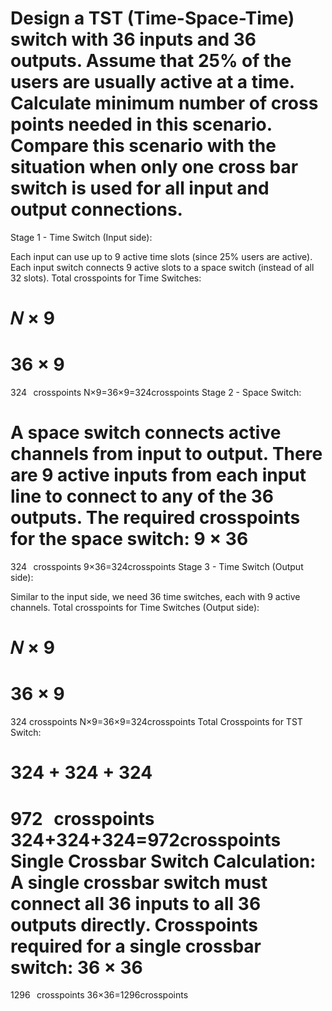 # Design a TST (Time-Space-Time) switch with 36 inputs and 36 outputs. Assume that 25% of the users are usually active at a time. Calculate minimum number of cross points needed in this scenario. Compare this scenario with the situation when only one cross bar switch is used for all input and output connections.
Stage 1 - Time Switch (Input side):

Each input can use up to 9 active time slots (since 25% users are active).
Each input switch connects 9 active slots to a space switch (instead of all 32 slots).
Total crosspoints for Time Switches:

𝑁
×
9
=
36
×
9
=
324
 
crosspoints
N×9=36×9=324crosspoints
Stage 2 - Space Switch:

A space switch connects active channels from input to output.
There are 9 active inputs from each input line to connect to any of the 36 outputs.
The required crosspoints for the space switch:
9
×
36
=
324
 
crosspoints
9×36=324crosspoints
Stage 3 - Time Switch (Output side):

Similar to the input side, we need 36 time switches, each with 9 active channels.
Total crosspoints for Time Switches (Output side):

𝑁
×
9
=
36
×
9
=
324 crosspoints
N×9=36×9=324crosspoints
Total Crosspoints for TST Switch:

324
+
324
+
324
=
972
 
crosspoints
324+324+324=972crosspoints
Single Crossbar Switch Calculation:
A single crossbar switch must connect all 36 inputs to all 36 outputs directly.
Crosspoints required for a single crossbar switch:
36
×
36
=
1296
 
crosspoints
36×36=1296crosspoints